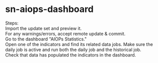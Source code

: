 # sn-aiops-dashboard

Steps:<br>
Import the update set and preview it.<br>
For any warnings/errors, accept remote update & commit.<br>
Go to the dashboard "AIOPs Statistics."<br>
Open one of the indicators and find its related data jobs. Make sure the daily job is active and run both the daily job and the historical job.<br>
Check that data has populated the indicators in the dashboard.<br>
